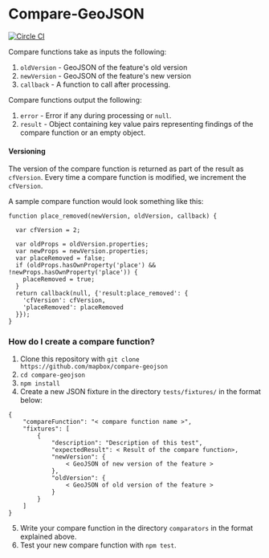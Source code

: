 # Compare-GeoJSON


[![Circle CI](https://circleci.com/gh/mapbox/compare-geojson.svg?style=svg)](https://circleci.com/gh/mapbox/compare-geojson)


Compare functions take as inputs the following:

1. `oldVersion` - GeoJSON of the feature's old version
2. `newVersion` - GeoJSON of the feature's new version
3. `callback` - A function to call after processing.

Compare functions output the following:

1. `error` - Error if any during processing or `null`.
2. `result` - Object containing key value pairs representing findings of the compare function or an empty object.


#### Versioning
The version of the compare function is returned as part of the result as `cfVersion`. Every time a compare function is modified, we increment the `cfVersion`.

A sample compare function would look something like this:

```
function place_removed(newVersion, oldVersion, callback) {

  var cfVersion = 2;

  var oldProps = oldVersion.properties;
  var newProps = newVersion.properties;
  var placeRemoved = false;
  if (oldProps.hasOwnProperty('place') && !newProps.hasOwnProperty('place')) {
    placeRemoved = true;
  }
  return callback(null, {'result:place_removed': {
    'cfVersion': cfVersion,
    'placeRemoved': placeRemoved
  }});
}
```

### How do I create a compare function?
1. Clone this repository with `git clone https://github.com/mapbox/compare-geojson`
2. `cd compare-geojson`
3. `npm install`
4. Create a new JSON fixture in the directory `tests/fixtures/` in the format below:
```
{
    "compareFunction": "< compare function name >",
    "fixtures": [
        {
            "description": "Description of this test",
            "expectedResult": < Result of the compare function>,
            "newVersion": {
                < GeoJSON of new version of the feature >
            },
            "oldVersion": {
                < GeoJSON of old version of the feature >
            }
        }
    ]
}
```
5. Write your compare function in the directory `comparators` in the format explained above.
6. Test your new compare function with `npm test`.
